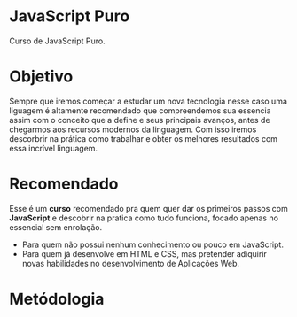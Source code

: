 # JavaScript Puro
Curso de JavaScript Puro.

# Objetivo
<p>Sempre que iremos começar a estudar um nova tecnologia nesse caso uma liguagem é altamente recomendado que compreendemos sua essencia assim com o conceito que a define e seus principais avanços, antes de chegarmos aos recursos modernos da linguagem. Com isso iremos descorbrir na prática como trabalhar e obter os melhores resultados com essa incrível linguagem.</p>

# Recomendado
<p> Esse é um <b>curso</b> recomendado pra quem quer dar os primeiros passos com <b>JavaScript</b> e descobrir na pratica como tudo funciona, focado apenas no essencial sem enrolação.
</p>
<ul>
    <li>Para quem não possui nenhum conhecimento ou pouco em JavaScript.</li>
    <li>Para quem já desenvolve em HTML e CSS, mas pretender adiquirir novas habilidades no desenvolvimento de Aplicações Web.</li>
    
    
</ul>

# Metódologia
